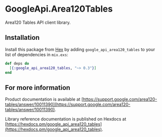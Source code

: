 # GoogleApi.Area120Tables

Area120 Tables API client library.



## Installation

Install this package from [Hex](https://hex.pm) by adding
`google_api_area120_tables` to your list of dependencies in `mix.exs`:

```elixir
def deps do
  [{:google_api_area120_tables, "~> 0.3"}]
end
```

## For more information

Product documentation is available at [https://support.google.com/area120-tables/answer/10011390](https://support.google.com/area120-tables/answer/10011390).

Library reference documentation is published on Hexdocs at
[https://hexdocs.pm/google_api_area120_tables](https://hexdocs.pm/google_api_area120_tables).
